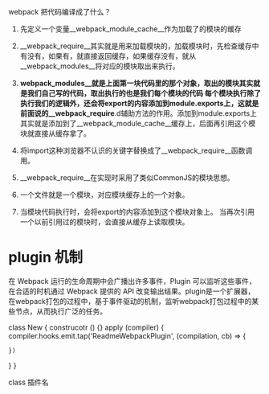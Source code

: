 webpack 把代码编译成了什么？

1. 先定义一个变量__webpack_module_cache__作为加载了的模块的缓存

2. __webpack_require__其实就是用来加载模块的，加载模块时，先检查缓存中有没有，如果有，就直接返回缓存，如果缓存没有，就从__webpack_modules__将对应的模块取出来执行。

3. __webpack_modules__就是上面第一块代码里的那个对象，取出的模块其实就是我们自己写的代码，取出执行的也是我们每个模块的代码
每个模块执行除了执行我们的逻辑外，还会将export的内容添加到module.exports上，这就是前面说的__webpack_require__.d辅助方法的作用。添加到module.exports上其实就是添加到了__webpack_module_cache__缓存上，后面再引用这个模块就直接从缓存拿了。

1. 将import这种浏览器不认识的关键字替换成了__webpack_require__函数调用。

2. __webpack_require__在实现时采用了类似CommonJS的模块思想。
3. 一个文件就是一个模块，对应模块缓存上的一个对象。
4. 当模块代码执行时，会将export的内容添加到这个模块对象上。
当再次引用一个以前引用过的模块时，会直接从缓存上读取模块。


# plugin 机制

在 Webpack 运行的生命周期中会广播出许多事件，Plugin 可以监听这些事件，在合适的时机通过 Webpack 提供的 API 改变输出结果。plugin是一个扩展器，在webpack打包的过程中，基于事件驱动的机制，监听webpack打包过程中的某些节点，从而执行广泛的任务。


class New {
  construcotr () {}
  apply (compiler) {
    compiler.hooks.emit.tap('ReadmeWebpackPlugin', (compilation, cb) => {

    })
  }
}

class 插件名